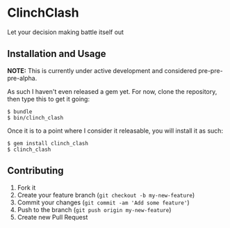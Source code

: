 # ClinchClash

Let your decision making battle itself out

## Installation and Usage

**NOTE:** This is currently under active development and considered pre-pre-pre-alpha.

As such I haven't even released a gem yet. For now, clone the
repository, then type this to get it going:

    $ bundle
    $ bin/clinch_clash

Once it is to a point where I consider it releasable, you will install
it as such: 

    $ gem install clinch_clash
    $ clinch_clash

## Contributing

1. Fork it
2. Create your feature branch (`git checkout -b my-new-feature`)
3. Commit your changes (`git commit -am 'Add some feature'`)
4. Push to the branch (`git push origin my-new-feature`)
5. Create new Pull Request
